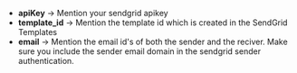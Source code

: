 *  **apiKey**  ->  Mention your sendgrid apikey 
* **template_id**  -> Mention the template id which is created in the SendGrid Templates
* **email**  ->  Mention the email id's of both the sender and the reciver. Make sure you include the sender email domain in the sendgrid sender authentication.
